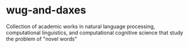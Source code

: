 # wug-and-daxes
Collection of academic works in natural language processing, computational linguistics, and computational cognitive science that study the problem of  "novel words" 
